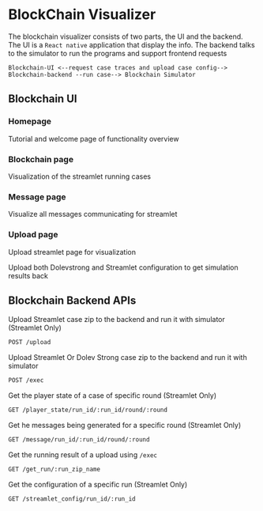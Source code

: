 # BlockChain Visualizer

The blockchain visualizer consists of two parts, the UI and the backend. The UI is a ```React native``` application that display the info. The backend talks to the simulator to run the programs and support frontend requests

```
Blockchain-UI <--request case traces and upload case config--> Blockchain-backend --run case--> Blockchain Simulator
```


## Blockchain UI

### Homepage
Tutorial and welcome page of functionality overview

### Blockchain page
Visualization of the streamlet running cases

### Message page
Visualize all messages communicating for streamlet

### Upload page
Upload streamlet page for visualization

Upload both Dolevstrong and Streamlet configuration to get simulation results back

## Blockchain Backend APIs

Upload Streamlet case zip to the backend and run it with simulator (Streamlet Only)
```bash
POST /upload
```


Upload Streamlet Or Dolev Strong case zip to the backend and run it with simulator 
```bash
POST /exec
```

Get the player state of a case of specific round (Streamlet Only)
```bash
GET /player_state/run_id/:run_id/round/:round
```

Get he messages being generated for a specific round (Streamlet Only)
```bash
GET /message/run_id/:run_id/round/:round
```

Get the running result of a upload using ```/exec```
```bash
GET /get_run/:run_zip_name
```

Get the configuration of a specific run (Streamlet Only)
```bash
GET /streamlet_config/run_id/:run_id
```
